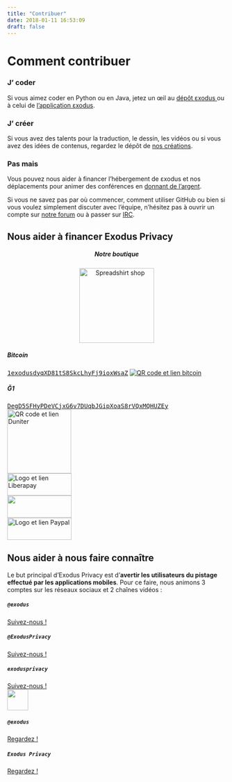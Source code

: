 ```yaml
---
title: "Contribuer"
date: 2018-01-11 16:53:09
draft: false
---
```

# Comment contribuer

<div class="row">
    <div class="col-md-4 text-center">
        <div class="card-body">
            <h3 class="card-title">J’ <i class="far fa-heart text-primary"></i> coder</h3>
            <p class="card-text">Si vous aimez coder en Python ou en Java, jetez un œil au <a href="https://github.com/exodus-privacy/exodus">dépôt <i class="fab fa-github text-primary"></i> εxodus </a> ou à celui de <a href="https://github.com/Exodus-Privacy/exodus-android-app"><i class="fab fa-github text-primary"></i> l’application εxodus</a>.</p>
        </div>
    </div>
    <div class="col-md-4 text-center">
        <div class="card-body">
            <h3 class="card-title">J’ <i class="far fa-heart text-primary"></i> créer</h3>
            <p class="card-text">Si vous avez des talents pour la traduction, le dessin, les vidéos ou si vous avez des idées de contenus, regardez le dépôt de <i class="fab fa-github text-primary"></i><a href="https://github.com/exodus-privacy/anim-com"> nos créations</a>.</p>
        </div>
    </div>
    <div class="col-md-4 text-center">
        <div class="card-body">
            <h3 class="card-title">Pas <i class="far fa-clock text-primary"></i> mais <i class="fas fa-euro-sign text-primary"></i></h3>
            <p class="card-text">Vous pouvez nous aider à financer l’hébergement de εxodus et nos déplacements pour animer des conférences en <a href="#finance">donnant de l’argent</a>.</p>
        </div>
    </div>
</div>

<p>Si vous ne savez pas par où commencer, comment utiliser GitHub ou bien si vous voulez simplement discuter avec l’équipe, n’hésitez pas à ouvrir un compte sur <a href="https://forum.exodus-privacy.eu.org/">notre forum</a> ou à passer sur <a href="irc://irc.freenode.org/exodus-privacy">IRC</a>.</p>

<a name="finance"></a>
## Nous aider à financer Exodus Privacy
<center>
<h5>Notre boutique</h5>
<a href="https://shop.spreadshirt.fr/exodus-privacy/all">
            <img src="/media/sweatEP.jpg" caption="our spreadshirt shop" alt="Spreadshirt shop" width="172px" height="172px">
        </a>
</center>
<div class="row">
    <div class="col-md-6 text-center">
        <div class="card-body">
            <h5>Bitcoin</h5>
            <a href="bitcoin:1exodusdyqXD81tS8SkcLhyFj9ioxWsaZ?label=exodus"><samp class="small">1exodusdyqXD81tS8SkcLhyFj9ioxWsaZ</samp></a>
            <a href="bitcoin:1exodusdyqXD81tS8SkcLhyFj9ioxWsaZ?label=exodus">
                <img src="/media/bitcoin.png" alt="QR code et lien bitcoin" caption="QR code et lien bitcoin">
            </a>
        </div>
    </div>
    <div class="col-md-6 text-center">
        <div class="card-body">
            <h5>Ğ1</h5>
            <a href="duniter:DegD5SFHyPDeVCjxG6v7DUqbJGipXoaS8rVQxMQHUZEy?label=exodus"><samp class="small">DegD5SFHyPDeVCjxG6v7DUqbJGipXoaS8rVQxMQHUZEy</samp></a>
            <a href="duniter:DegD5SFHyPDeVCjxG6v7DUqbJGipXoaS8rVQxMQHUZEy?label=exodus">
                <img src="/media/duniter.png" width="147" alt="QR code et lien Duniter" caption="QR code et lien Duniter">
            </a>
        </div>
    </div>
</div>
<div class="row mb-4">
    <div class="col-md-4 text-center">
        <a href="https://liberapay.com/exodus/donate">
            <img src="/media/liberapay.png" caption="Logo et lien Liberapay" alt="Logo et lien Liberapay" width="148px" height="51px">
        </a>
    </div>
    <div class="col-md-4 text-center">
        <a href="https://donorbox.org/exodus">
            <img src="/media/donorbox.png" caption="Logo et lien Donorbox" alt "Logo et lien Donorbox" width="148px" height="51px">
        </a>
    </div>
    <div class="col-md-4 text-center">
        <a href="https://www.paypal.com/cgi-bin/webscr?cmd=_donations&currency_code=EUR&business=paypal@exodus-privacy.eu.org&item_name=Exodus%20donation">
            <img src="/media/paypal.png" caption"Logo et lien Paypal" alt="Logo et lien Paypal" width="148px" height="51px">
        </a>
    </div>
</div>

<div></div>

## Nous aider à nous faire connaître

Le but principal d’Exodus Privacy est d’<b>avertir les utilisateurs du pistage effectué par les applications mobiles</b>. Pour ce faire, nous animons 3 comptes sur les réseaux sociaux et 2 chaînes vidéos :
<div class="row">
    <div class="col-md-4 text-center">
        <i class="fab fa-3x fa-mastodon mt-2 ml-auto mr-auto text-primary"></i>
        <div class="card-body">
            <h5 class="card-title"><code>@exodus</code></h5>
            <a href="https://framapiaf.org/@exodus" class="btn btn-primary">Suivez-nous !</a>
        </div>
    </div>
    <div class="col-md-4 text-center">
        <i class="fab fa-3x fa-twitter mt-2 ml-auto mr-auto text-primary"></i>
        <div class="card-body">
            <h5 class="card-title"><code>@ExodusPrivacy</code></h5>
            <a href="https://twitter.com/ExodusPrivacy" class="btn btn-primary">Suivez-nous !</a>
        </div>
    </div>
    <div class="col-md-4 text-center">
        <i class="fab fa-3x fa-facebook-square mt-2 ml-auto mr-auto text-primary"></i>
        <div class="card-body">
            <h5 class="card-title"><code>exodusprivacy</code></h5>
            <a href="https://facebook.com/exodusprivacy" class="btn btn-primary">Suivez-nous !</a>
        </div>
    </div>
</div>
<div class="row justify-content-md-center">
    <div class="col-md-4 text-center">
        <img src="/media/peertube.svg" height="48px" class="mt-2 ml-auto mr-auto"/>
        <div class="card-body">
            <h5 class="card-title"><code>@exodus</code></h5>
            <a href="https://video.exodus-privacy.eu.org/accounts/lovis_ix/videos" class="btn btn-primary">Regardez !</a>
        </div>
    </div>
    <div class="col-md-4 text-center">
        <i class="fab fa-3x fa-youtube-square mt-2 ml-auto mr-auto text-primary"></i>
        <div class="card-body">
            <h5 class="card-title"><code>Exodus Privacy</code></h5>
            <a href="https://www.youtube.com/channel/UC2bloZZpnRal5tMVuHk0EFQ" class="btn btn-primary">Regardez !</a>
        </div>
    </div>
</div>
